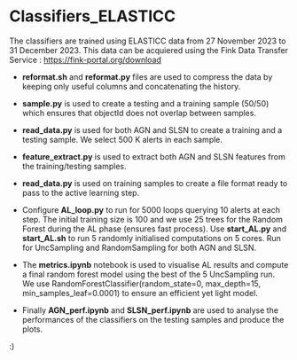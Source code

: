 # Classifiers_ELASTICC
The classifiers are trained using ELASTICC data from 27 November 2023 to 31 December 2023.
This data can be acquiered using the Fink Data Transfer Service : https://fink-portal.org/download

* __reformat.sh__ and __reformat.py__ files are used to compress the data by keeping only useful columns and concatenating the history.

* __sample.py__ is used to create a testing and a training sample (50/50) which ensures that objectId does not overlap between samples. 

* __read_data.py__ is used for both AGN and SLSN to create a training and a testing sample. We select 500 K alerts in each sample. 

* __feature_extract.py__ is used to extract both AGN and SLSN features from the training/testing samples.

* __read_data.py__ is used on training samples to create a file format ready to pass to the active learning step.

* Configure __AL_loop.py__ to run for 5000 loops querying 10 alerts at each step. The initial training size is 100 and we use 25 trees for the Random Forest during the AL phase (ensures fast process).
Use __start_AL.py__ and __start_AL.sh__ to run 5 randomly initialised computations on 5 cores. Run for UncSampling and RandomSampling for both AGN and SLSN.

* The __metrics.ipynb__ notebook is used to visualise AL results and compute a final random forest model using the best of the 5 UncSampling run.
We use RandomForestClassifier(random_state=0, max_depth=15, min_samples_leaf=0.0001) to ensure an efficient yet light model.

* Finally __AGN_perf.ipynb__ and __SLSN_perf.ipynb__ are used to analyse the performances of the classifiers on the testing samples and produce the plots.

:)
